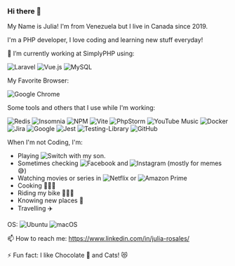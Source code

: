 ### Hi there 👋
My Name is Julia! I'm from Venezuela but I live in Canada since 2019.

I'm a PHP developer, I love coding and learning new stuff everyday!

<!--
**juliarosales/juliarosales** is a ✨ _special_ ✨ repository because its `README.md` (this file) appears on your GitHub profile.
-->

🔭 I’m currently working at SimplyPHP using: 

![Laravel](https://img.shields.io/badge/laravel-%23FF2D20.svg?style=for-the-badge&logo=laravel&logoColor=white) ![Vue.js](https://img.shields.io/badge/vuejs-%2335495e.svg?style=for-the-badge&logo=vuedotjs&logoColor=%234FC08D) ![MySQL](https://img.shields.io/badge/mysql-%2300f.svg?style=for-the-badge&logo=mysql&logoColor=white)

My Favorite Browser: 

![Google Chrome](https://img.shields.io/badge/Google%20Chrome-4285F4?style=for-the-badge&logo=GoogleChrome&logoColor=white)

Some tools and others that I use while I'm working:

![Redis](https://img.shields.io/badge/redis-%23DD0031.svg?style=for-the-badge&logo=redis&logoColor=white) ![Insomnia](https://img.shields.io/badge/Insomnia-black?style=for-the-badge&logo=insomnia&logoColor=5849BE) ![NPM](https://img.shields.io/badge/NPM-%23CB3837.svg?style=for-the-badge&logo=npm&logoColor=white) ![Vite](https://img.shields.io/badge/vite-%23646CFF.svg?style=for-the-badge&logo=vite&logoColor=white) ![PhpStorm](https://img.shields.io/badge/phpstorm-143?style=for-the-badge&logo=phpstorm&logoColor=black&color=black&labelColor=darkorchid) ![YouTube Music](https://img.shields.io/badge/YouTube_Music-FF0000?style=for-the-badge&logo=youtube-music&logoColor=white) ![Docker](https://img.shields.io/badge/docker-%230db7ed.svg?style=for-the-badge&logo=docker&logoColor=white) ![Jira](https://img.shields.io/badge/jira-%230A0FFF.svg?style=for-the-badge&logo=jira&logoColor=white) ![Google](https://img.shields.io/badge/google-4285F4?style=for-the-badge&logo=google&logoColor=white) ![Jest](https://img.shields.io/badge/-jest-%23C21325?style=for-the-badge&logo=jest&logoColor=white) ![Testing-Library](https://img.shields.io/badge/-TestingLibrary-%23E33332?style=for-the-badge&logo=testing-library&logoColor=white) ![GitHub](https://img.shields.io/badge/github-%23121011.svg?style=for-the-badge&logo=github&logoColor=white)


When I'm not Coding, I'm:
- Playing ![Switch](https://img.shields.io/badge/Switch-E60012?style=for-the-badge&logo=nintendo-switch&logoColor=white) with my son.
- Sometimes checking ![Facebook](https://img.shields.io/badge/Facebook-%231877F2.svg?style=for-the-badge&logo=Facebook&logoColor=white) and ![Instagram](https://img.shields.io/badge/Instagram-%23E4405F.svg?style=for-the-badge&logo=Instagram&logoColor=white) (mostly for memes 😅)
- Watching movies or series in ![Netflix](https://img.shields.io/badge/Netflix-E50914?style=for-the-badge&logo=netflix&logoColor=white) or ![Amazon Prime](https://img.shields.io/badge/Amazon%20Prime-0F79AF?style=for-the-badge&logo=amazonprime&logoColor=white)
- Cooking 👩🏻‍🍳
- Riding my bike 🚴🏻‍♀️
- Knowing new places 🌆
- Travelling ✈️


OS: ![Ubuntu](https://img.shields.io/badge/Ubuntu-E95420?style=for-the-badge&logo=ubuntu&logoColor=white) ![macOS](https://img.shields.io/badge/mac%20os-000000?style=for-the-badge&logo=macos&logoColor=F0F0F0)

📫 How to reach me: https://www.linkedin.com/in/julia-rosales/

⚡ Fun fact: I like Chocolate 🍫 and Cats! 😻



